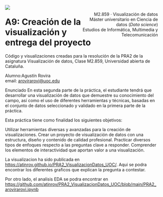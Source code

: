 <html>
   <head>
      <meta charset="utf-8">
      <div style="width: 100%; clear: both;">
          <div style="float: left; width: 50%;">
              <img src="http://www.uoc.edu/portal/_resources/common/imatges/marca_UOC/UOC_Masterbrand.jpg", align="left">
          </div>
          <div style="float: right; width: 50%;">
              <p style="margin: 0; padding-top: 22px; text-align:right;">M2.859 · Visualización de datos </p>
              <p style="margin: 0; text-align:right;">Máster universitario en Ciencia de datos (<i>Data science</i>)</p>
              <p style="margin: 0; text-align:right; padding-button: 100px;">Estudios de Informática, Multimedia y Telecomunicación</p>
          </div>
      </div>
      


# A9: Creación de la visualización y entrega del proyecto

Código y visualizaciones creadas para la resolución de la PRA2 de la asignatura Visualización de datos, Clase M2.859, Universidad abierta de Cataluña.

Alumno:Agustín Rovira   
email: arovirarovi@uoc.edu   

Enunciado
En esta segunda parte de la práctica, el estudiante tendrá que desarrollar una visualización de datos que demuestre su conocimiento del campo, así como el uso de diferentes herramientas y técnicas, basadas en el conjunto de datos seleccionado y validado en la primera parte de la práctica.

Esta práctica tiene como finalidad los siguientes objetivos:

Utilizar herramientas diversas y avanzadas para la creación de visualizaciones.
Crear un proyecto de visualización de datos con una estructura, diseño y contenido de calidad profesional.
Practicar diversos tipos de enfoques respecto a las preguntas clave a responder.
Comprender los elementos de interactividad que aportan valor a una visualización.


La visualizacion ha sido publicada en https://atinrov.github.io/PRA2_VisualizacionDatos_UOC/. Aqui se podra encontrar los diferentes graficos que explican la pregunta a contestar.

Por otro lado, el analisis EDA se podra encontrar en https://github.com/atinrov/PRA2_VisualizacionDatos_UOC/blob/main/PRA2_arovirarovi.ipynb
